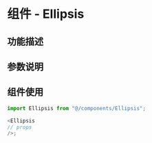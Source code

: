 # 组件 - Ellipsis

## 功能描述

## 参数说明

## 组件使用

```javascript
import Ellipsis from "@/components/Ellipsis";

<Ellipsis
// props
/>;
```
